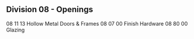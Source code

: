 ## Division 08 - Openings
08 11 13 Hollow Metal Doors & Frames
08 07 00 Finish Hardware
08 80 00 Glazing